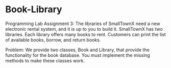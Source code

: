 # Book-Library
Programming Lab Assignment 3:
The libraries of SmallTownX need a new electronic rental system, and it is up to
you to build it. SmallTownX has two libraries. Each library offers many books to
rent. Customers can print the list of available books, borrow, and return books.

Problem:
We provide two classes, Book and Library, that provide the functionality
for the book database. You must implement the missing methods to make
these classes work.

